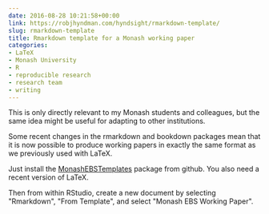 ```yaml
---
date: 2016-08-28 10:21:58+00:00
link: https://robjhyndman.com/hyndsight/rmarkdown-template/
slug: rmarkdown-template
title: Rmarkdown template for a Monash working paper
categories:
- LaTeX
- Monash University
- R
- reproducible research
- research team
- writing
---
```


This is only directly relevant to my Monash students and colleagues, but the same idea might be useful for adapting to other institutions.

Some recent changes in the rmarkdown and bookdown packages mean that it is now possible to produce working papers in exactly the same format as we previously used with LaTeX.<!-- more -->

Just install the [MonashEBSTemplates](https://github.com/robjhyndman/MonashEBSTemplates) package from github. You also need a recent version of LaTeX.

Then from within RStudio, create a new document by selecting "Rmarkdown", "From Template", and select "Monash EBS Working Paper".
